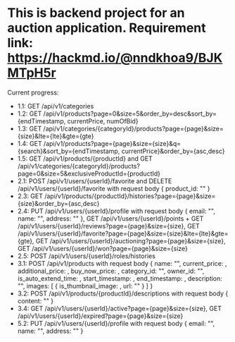 # This is backend project for an auction application. Requirement link: https://hackmd.io/@nndkhoa9/BJKMTpH5r

Current progress: 
- 1.1: GET /api/v1/categories
- 1.2: GET /api/v1/products?page=0&size=5&order_by=desc&sort_by={endTimestamp, currentPrice, numOfBid}
- 1.3: GET /api/v1/categories/{categoryId}/products?page={page}&size={size}&lte={lte}&gte={gte}
- 1.4: GET /api/v1/products?page={page}&size={size}&q={search}&sort_by={endTimestamp, currentPrice}&order_by={asc,desc}
- 1.5: GET /api/v1/products/{productId} and GET /api/v1/categories/{categoryId}/products?page=0&size=5&exclusiveProductId={productId}
- 2.1: POST /api/v1/users/{userId}/favorite and DELETE /api/v1/users/{userId}/favorite with request body { product_id: "" }
- 2.3: GET /api/v1/products/{productId}/histories?page={page}&size={size}&order_by={asc,desc}
- 2.4: PUT /api/v1/users/{userId}/profile with request body { email: "", name: "", address: "" }, GET /api/v1/users/{userId}/points + GET /api/v1/users/{userId}/reviews?page={page}&size={size}, GET /api/v1/users/{userId}/favorite?page={page}&size={size}&lte={lte}&gte={gte}, GET /api/v1/users/{userId}/auctioning?page={page}&size={size}, GET /api/v1/users/{userId}/won?page={page}&size={size}
- 2.5: POST /api/v1/users/{userId}/roles/histories
- 3.1: POST /api/v1/products with request body { name: "", current_price: , additional_price: , buy_now_price: , category_id: "", owner_id: "", is_auto_extend_time: , start_timestamp: , end_timestamp: , description: "", images: [ { is_thumbnail_image: , url: "" } ] }
- 3.2: POST /api/v1/products/{productId}/descriptions with request body { content: "" }
- 3.4: GET /api/v1/users/{userId}/active?page={page}&size={size}, GET /api/v1/users/{userId}/expired?page={page}&size={size}
- 5.2: PUT /api/v1/users/{userId}/profile with request body { email: "", name: "", address: "" }